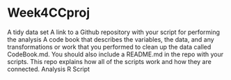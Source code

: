 # Week4CCproj

  A tidy data set
  A link to a Github repository with your script for performing the analysis
  A code book that describes the variables, the data, and any transformations or work that you performed to clean up the data called CodeBook.md. You should also include a README.md in the repo with your scripts. This repo explains how all of the scripts work and how they are connected.
  Analysis R Script
